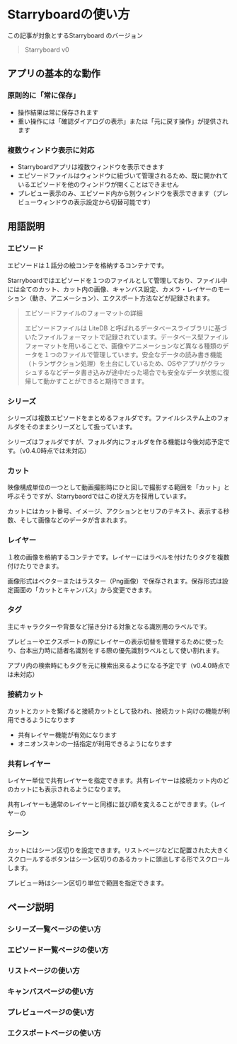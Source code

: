 # Starryboardの使い方

この記事が対象とするStarryboard のバージョン 

> Starryboard v0

## アプリの基本的な動作

### 原則的に「常に保存」

* 操作結果は常に保存されます
* 重い操作には「確認ダイアログの表示」または「元に戻す操作」が提供されます

### 複数ウィンドウ表示に対応

* Starryboardアプリは複数ウィンドウを表示できます
* エピソードファイルはウィンドウに紐づいて管理されるため、既に開かれているエピソードを他のウィンドウが開くことはできません
* プレビュー表示のみ、エピソード内から別ウィンドウを表示できます（プレビューウィンドウの表示設定から切替可能です）

## 用語説明

### エピソード

エピソードは１話分の絵コンテを格納するコンテナです。

Starryboardではエピソードを１つのファイルとして管理しており、ファイル中には全てのカット、カット内の画像、キャンバス設定、カメラ・レイヤーのモーション（動き、アニメーション）、エクスポート方法などが記録されます。

> エピソードファイルのフォーマットの詳細 
> 
> エピソードファイルは LiteDB と呼ばれるデータベースライブラリに基づいたファイルフォーマットで記録されています。データベース型ファイルフォーマットを用いることで、画像やアニメーションなど異なる種類のデータを１つのファイルで管理しています。安全なデータの読み書き機能（トランザクション処理）を土台にしているため、OSやアプリがクラッシュするなどデータ書き込みが途中だった場合でも安全なデータ状態に復帰して動かすことができると期待できます。

### シリーズ

シリーズは複数エピソードをまとめるフォルダです。ファイルシステム上のフォルダをそのままシリーズとして扱っています。

シリーズはフォルダですが、フォルダ内にフォルダを作る機能は今後対応予定です。（v0.4.0時点では未対応）

### カット

映像構成単位の一つとして動画撮影時にひと回しで撮影する範囲を「カット」と呼ぶそうですが、Starrybaordではこの捉え方を採用しています。

カットにはカット番号、イメージ、アクションとセリフのテキスト、表示する秒数、そして画像などのデータが含まれます。

### レイヤー

１枚の画像を格納するコンテナです。レイヤーにはラベルを付けたりタグを複数付けたりできます。

画像形式はベクターまたはラスター（Png画像）で保存されます。保存形式は設定画面の「カットとキャンバス」から変更できます。

### タグ

主にキャラクターや背景など描き分ける対象となる識別用のラベルです。

プレビューやエクスポートの際にレイヤーの表示切替を管理するために使ったり、台本出力時に話者名識別をする際の優先識別ラベルとして使い割れます。

アプリ内の検索時にもタグを元に検索出来るようになる予定です（v0.4.0時点では未対応）

### 接続カット

カットとカットを繋げると接続カットとして扱われ、接続カット向けの機能が利用できるようになります

* 共有レイヤー機能が有効になります
* オニオンスキンの一括指定が利用できるようになります

### 共有レイヤー

レイヤー単位で共有レイヤーを指定できます。共有レイヤーは接続カット内のどのカットにも表示されるようになります。

共有レイヤーも通常のレイヤーと同様に並び順を変えることができます。（レイヤーの

### シーン

カットにはシーン区切りを設定できます。リストページなどに配置された大きくスクロールするボタンはシーン区切りのあるカットに頭出しする形でスクロールします。

プレビュー時はシーン区切り単位で範囲を指定できます。

## ページ説明

### シリーズ一覧ページの使い方



### エピソード一覧ページの使い方

### リストページの使い方

### キャンバスページの使い方

### プレビューページの使い方

### エクスポートページの使い方


